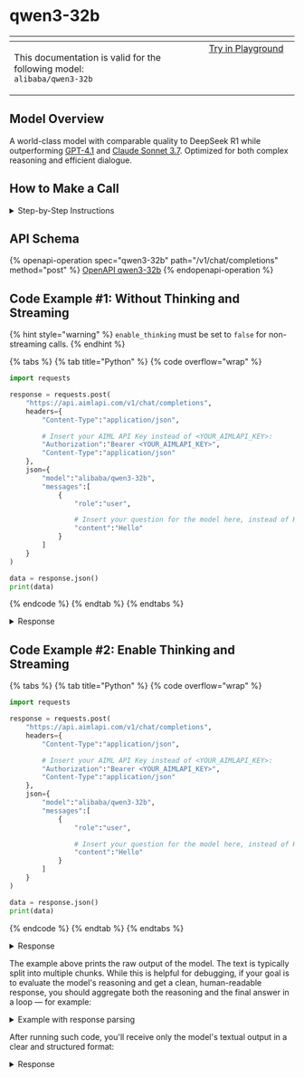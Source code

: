 # qwen3-32b

<table data-header-hidden data-full-width="true"><thead><tr><th width="546.4443969726562" valign="top"></th><th width="202.666748046875" valign="top"></th></tr></thead><tbody><tr><td valign="top"><div data-gb-custom-block data-tag="hint" data-style="info" class="hint hint-info"><p>This documentation is valid for the following model:   <br><code>alibaba/qwen3-32b</code></p></div></td><td valign="top"><a href="https://aimlapi.com/app/?model=alibaba/qwen3-32b&#x26;mode=chat" class="button primary">Try in Playground</a></td></tr></tbody></table>

## Model Overview

A world-class model with comparable quality to DeepSeek R1 while outperforming [GPT-4.1](../openai/gpt-4.1.md) and [Claude Sonnet 3.7](../anthropic/claude-3.7-sonnet.md). Optimized for both complex reasoning and efficient dialogue.

## How to Make a Call

<details>

<summary>Step-by-Step Instructions</summary>

### :digit\_one:  Setup You Can’t Skip

:black\_small\_square:  [**Create an Account**](https://aimlapi.com/app/sign-up): Visit the AI/ML API website and create an account (if you don’t have one yet).\
:black\_small\_square:  [**Generate an API Key**](https://aimlapi.com/app/keys): After logging in, navigate to your account dashboard and generate your API key. Ensure that key is enabled on UI.

### &#x20;:digit\_two:  Copy the code example

At the bottom of this page, you'll find [a code example](qwen3-32b.md#code-example) that shows how to structure the request. Choose the code snippet in your preferred programming language and copy it into your development environment.

### :digit\_three:  Modify the code example

:black\_small\_square:  Replace `<YOUR_AIMLAPI_KEY>` with your actual AI/ML API key from your account.\
:black\_small\_square:  Insert your question or request into the `content` field—this is what the model will respond to.

### :digit\_four:  <sup><sub><mark style="background-color:yellow;">(Optional)<mark style="background-color:yellow;"><sub></sup> Adjust other optional parameters if needed

Only `model` and `messages` are required parameters for this model (and we’ve already filled them in for you in the example), but you can include optional parameters if needed to adjust the model’s behavior. Below, you can find the corresponding [API schema](qwen3-32b.md#api-schema), which lists all available parameters along with notes on how to use them.

### :digit\_five:  Run your modified code

Run your modified code in your development environment. Response time depends on various factors, but for simple prompts it rarely exceeds a few seconds.

{% hint style="success" %}
If you need a more detailed walkthrough for setting up your development environment and making a request step by step — feel free to use our [Quickstart guide](../../../quickstart/setting-up.md).
{% endhint %}

</details>

## API Schema

{% openapi-operation spec="qwen3-32b" path="/v1/chat/completions" method="post" %}
[OpenAPI qwen3-32b](https://raw.githubusercontent.com/aimlapi/api-docs/refs/heads/main/docs/api-references/text-models-llm/Alibaba-Cloud/qwen3-32b.json)
{% endopenapi-operation %}

## Code Example #1: Without Thinking and Streaming

{% hint style="warning" %}
`enable_thinking` must be set to `false` for non-streaming calls.
{% endhint %}

{% tabs %}
{% tab title="Python" %}
{% code overflow="wrap" %}
```python
import requests

response = requests.post(
    "https://api.aimlapi.com/v1/chat/completions",
    headers={
        "Content-Type":"application/json", 

        # Insert your AIML API Key instead of <YOUR_AIMLAPI_KEY>:
        "Authorization":"Bearer <YOUR_AIMLAPI_KEY>",
        "Content-Type":"application/json"
    },
    json={
        "model":"alibaba/qwen3-32b",
        "messages":[
            {
                "role":"user",

                # Insert your question for the model here, instead of Hello:
                "content":"Hello"
            }
        ]
    }
)

data = response.json()
print(data)
```
{% endcode %}
{% endtab %}
{% endtabs %}

<details>

<summary>Response</summary>

{% code overflow="wrap" %}
```json5
{
  "id": "chatcmpl-90e359cc-3d07-9a8d-94de-44dd5d15f675",
  "system_fingerprint": null,
  "object": "chat.completion",
  "choices": [
    {
      "index": 0,
      "finish_reason": "stop",
      "logprobs": null,
      "message": {
        "role": "assistant",
        "content": "Hello! How can I assist you today? 😊",
        "reasoning_content": ""
      }
    }
  ],
  "created": 1753879968,
  "model": "qwen3-32b",
  "usage": {
    "prompt_tokens": 19,
    "completion_tokens": 65,
    "total_tokens": 84
  }
}
```
{% endcode %}

</details>

## Code Example #2: Enable Thinking and Streaming

{% tabs %}
{% tab title="Python" %}
{% code overflow="wrap" %}
```python
import requests

response = requests.post(
    "https://api.aimlapi.com/v1/chat/completions",
    headers={
        "Content-Type":"application/json", 

        # Insert your AIML API Key instead of <YOUR_AIMLAPI_KEY>:
        "Authorization":"Bearer <YOUR_AIMLAPI_KEY>",
        "Content-Type":"application/json"
    },
    json={
        "model":"alibaba/qwen3-32b",
        "messages":[
            {
                "role":"user",

                # Insert your question for the model here, instead of Hello:
                "content":"Hello"
            }
        ]
    }
)

data = response.json()
print(data)
```
{% endcode %}
{% endtab %}
{% endtabs %}

<details>

<summary>Response</summary>

{% code overflow="wrap" %}
```json5
data: {"id":"chatcmpl-81964e30-1a7c-9668-b78c-a750587ec497","choices":[{"delta":{"content":null,"role":"assistant","refusal":null,"reasoning_content":""},"index":0,"finish_reason":null}],"created":1753944369,"model":"qwen3-32b","object":"chat.completion.chunk","usage":null}

data: {"id":"chatcmpl-81964e30-1a7c-9668-b78c-a750587ec497","choices":[{"delta":{"content":null,"refusal":null,"reasoning_content":"Okay"},"index":0,"finish_reason":null}],"created":1753944369,"model":"qwen3-32b","object":"chat.completion.chunk","usage":null}

data: {"id":"chatcmpl-81964e30-1a7c-9668-b78c-a750587ec497","choices":[{"delta":{"content":null,"refusal":null,"reasoning_content":","},"index":0,"finish_reason":null}],"created":1753944369,"model":"qwen3-32b","object":"chat.completion.chunk","usage":null}

data: {"id":"chatcmpl-81964e30-1a7c-9668-b78c-a750587ec497","choices":[{"delta":{"content":null,"refusal":null,"reasoning_content":" the"},"index":0,"finish_reason":null}],"created":1753944369,"model":"qwen3-32b","object":"chat.completion.chunk","usage":null}

data: {"id":"chatcmpl-81964e30-1a7c-9668-b78c-a750587ec497","choices":[{"delta":{"content":null,"refusal":null,"reasoning_content":" user said \"Hello\". I should respond in a friendly and welcoming manner. Let"},"index":0,"finish_reason":null}],"created":1753944369,"model":"qwen3-32b","object":"chat.completion.chunk","usage":null}

data: {"id":"chatcmpl-81964e30-1a7c-9668-b78c-a750587ec497","choices":[{"delta":{"content":null,"refusal":null,"reasoning_content":" me make sure to acknowledge their greeting and offer assistance. Maybe something like, \""},"index":0,"finish_reason":null}],"created":1753944369,"model":"qwen3-32b","object":"chat.completion.chunk","usage":null}

data: {"id":"chatcmpl-81964e30-1a7c-9668-b78c-a750587ec497","choices":[{"delta":{"content":null,"refusal":null,"reasoning_content":"Hello! How can I assist you today?\" That's simple and open-ended."},"index":0,"finish_reason":null}],"created":1753944369,"model":"qwen3-32b","object":"chat.completion.chunk","usage":null}

data: {"id":"chatcmpl-81964e30-1a7c-9668-b78c-a750587ec497","choices":[{"delta":{"content":null,"refusal":null,"reasoning_content":" I need to check if there's any specific context I should consider, but since"},"index":0,"finish_reason":null}],"created":1753944369,"model":"qwen3-32b","object":"chat.completion.chunk","usage":null}

data: {"id":"chatcmpl-81964e30-1a7c-9668-b78c-a750587ec497","choices":[{"delta":{"content":null,"refusal":null,"reasoning_content":" there's none, a general response is fine. Alright, that should work."},"index":0,"finish_reason":null}],"created":1753944369,"model":"qwen3-32b","object":"chat.completion.chunk","usage":null}

data: {"id":"chatcmpl-81964e30-1a7c-9668-b78c-a750587ec497","choices":[{"delta":{"content":"Hello! How can I assist you today?","refusal":null,"reasoning_content":null},"index":0,"finish_reason":null}],"created":1753944369,"model":"qwen3-32b","object":"chat.completion.chunk","usage":null}

data: {"id":"chatcmpl-81964e30-1a7c-9668-b78c-a750587ec497","choices":[{"delta":{"content":"","refusal":null,"reasoning_content":null},"index":0,"finish_reason":"stop"}],"created":1753944369,"model":"qwen3-32b","object":"chat.completion.chunk","usage":null}

data: {"id":"chatcmpl-81964e30-1a7c-9668-b78c-a750587ec497","choices":[],"created":1753944369,"model":"qwen3-32b","object":"chat.completion.chunk","usage":{"prompt_tokens":13,"completion_tokens":2010,"total_tokens":2023,"completion_tokens_details":{"reasoning_tokens":82}}}
```
{% endcode %}

</details>

The example above prints the raw output of the model. The text is typically split into multiple chunks. While this is helpful for debugging, if your goal is to evaluate the model's reasoning and get a clean, human-readable response, you should aggregate both the reasoning and the final answer in a loop — for example:

<details>

<summary>Example with response parsing</summary>

{% code overflow="wrap" %}
```python
import requests
import json

response = requests.post(
    "https://api.aimlapi.com/v1/chat/completions",
    headers={
        # Insert your AIML API Key instead of <YOUR_AIMLAPI_KEY>:
        "Authorization": "Bearer b72af53a19ea41caaf5a74ba1f6fc62b",
        "Content-Type": "application/json",
    },
    json={
        "model": "alibaba/qwen3-32b",
        "messages": [
            {
                "role": "user",
                
                # Insert your question for the model here, instead of Hello:
                "content": "Hello" 
            }
        ],
        "stream": True,
    }
)

answer = ""
reasoning = ""

for line in response.iter_lines():
    if not line or not line.startswith(b"data:"):
        continue

    try:
        raw = line[6:].decode("utf-8").strip()
        if raw == "[DONE]":
            continue

        data = json.loads(raw)
        choices = data.get("choices")
        if not choices or "delta" not in choices[0]:
            continue

        delta = choices[0]["delta"]
        content_piece = delta.get("content")
        reasoning_piece = delta.get("reasoning_content")

        if content_piece:
            answer += content_piece
        if reasoning_piece:
            reasoning += reasoning_piece

    except Exception as e:
        print(f"Error parsing chunk: {e}")


print("\n--- MODEL REASONING ---")
print(reasoning.strip())

print("\n--- MODEL RESPONSE ---")
print(answer.strip())
```
{% endcode %}

</details>

After running such code, you'll receive only the model's textual output in a clear and structured format:

<details>

<summary>Response</summary>

{% code overflow="wrap" %}
```json5
--- MODEL REASONING ---
Okay, the user sent "Hello". I need to respond appropriately. Since it's a greeting, I should reply in a friendly and welcoming manner. Maybe ask how I can assist them. Keep it simple and open-ended to encourage them to share what they need help with. Let me make sure the tone is positive and helpful.

--- MODEL RESPONSE ---
Hello! How can I assist you today? 😊
```
{% endcode %}

</details>

